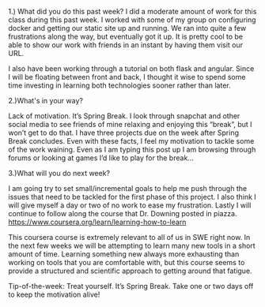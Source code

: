 
1.) What did you do this past week?
I did a moderate amount of work for this class during this past week. I worked with some of my group on configuring docker and getting our static site up and running. We ran into quite a few frustrations along the way, but eventually got it up. It is pretty cool to be able to show our work with friends in an instant by having them visit our URL. 

I also have been working through a tutorial on both flask and angular. Since I will be floating between front and back, I thought it wise to spend some time investing in learning both technologies sooner rather than later.

2.)What's in your way?

Lack of motivation. It’s Spring Break. I look through snapchat and other social media to see friends of mine relaxing and enjoying this “break”, but I won’t get to do that. I have three projects due on the week after Spring Break concludes. Even with these facts, I feel my motivation to tackle some of the work waining. Even as I am typing this post up I am browsing through forums or looking at games I’d like to play for the break…

3.)What will you do next week?

I am going try to set small/incremental goals to help me push through the issues that need to be tackled for the first phase of this project. I also think I will give myself a day or two of no work to ease my frustration. Lastly I will continue to follow along the course that Dr. Downing posted in piazza. https://www.coursera.org/learn/learning-how-to-learn 

This coursera course is extremely relevant to all of us in SWE right now. In the next few weeks we will be attempting to learn many new tools in a short amount of time. Learning something new always more exhausting than working on tools that you are comfortable with, but this course seems to provide a structured and scientific approach to getting around that fatigue. 

Tip-of-the-week: Treat yourself. It’s Spring Break. Take one or two days off to keep the motivation alive!
